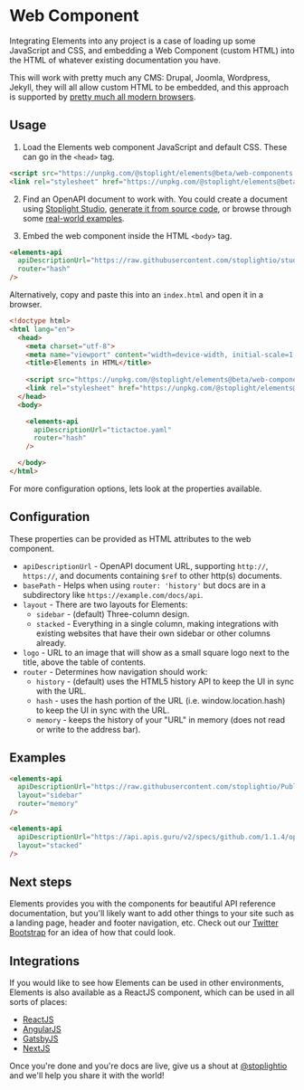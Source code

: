 # Web Component

Integrating Elements into any project is a case of loading up some JavaScript and CSS, and embedding a Web Component (custom HTML) into the HTML of whatever existing documentation you have. 

This will work with pretty much any CMS: Drupal, Joomla, Wordpress, Jekyll, they will all allow custom HTML to be embedded, and this approach is supported by [pretty much all modern browsers](https://caniuse.com/custom-elementsv1).

## Usage

1. Load the Elements web component JavaScript and default CSS. These can go in the `<head>` tag.
  
```html
<script src="https://unpkg.com/@stoplight/elements@beta/web-components.min.js"></script>
<link rel="stylesheet" href="https://unpkg.com/@stoplight/elements@beta/styles.min.css">  
```

2. Find an OpenAPI document to work with. You could create a document using [Stoplight Studio](https://stoplight.io/studio), [generate it from source code](https://stoplight.io/blog/generate-documentation-from-code/), or browse through some [real-world examples](https://apis.guru/browse-apis/).

3. Embed the web component inside the HTML `<body>` tag.

```html
<elements-api
  apiDescriptionUrl="https://raw.githubusercontent.com/stoplightio/studio-demo/master/reference/todos/todo.v1.yaml"
  router="hash"
/>
```

Alternatively, copy and paste this into an `index.html` and open it in a browser.

```html
<!doctype html>
<html lang="en">
  <head>
    <meta charset="utf-8">
    <meta name="viewport" content="width=device-width, initial-scale=1, shrink-to-fit=no">
    <title>Elements in HTML</title>
  
    <script src="https://unpkg.com/@stoplight/elements@beta/web-components.min.js"></script>
    <link rel="stylesheet" href="https://unpkg.com/@stoplight/elements@beta/styles.min.css">
  </head>
  <body>

    <elements-api
      apiDescriptionUrl="tictactoe.yaml"
      router="hash"
    />

  </body>
</html>
```

For more configuration options, lets look at the properties available.

## Configuration

These properties can be provided as HTML attributes to the web component.

- `apiDescriptionUrl` - OpenAPI document URL, supporting `http://`, `https://`, and documents containing `$ref` to other http(s) documents.
- `basePath` - Helps when using `router: 'history'` but docs are in a subdirectory like `https://example.com/docs/api`.
- `layout` - There are two layouts for Elements:
  - `sidebar` - (default) Three-column design.
  - `stacked` - Everything in a single column, making integrations with existing websites that have their own sidebar or other columns already.
- `logo` - URL to an image that will show as a small square logo next to the title, above the table of contents.
- `router` -  Determines how navigation should work:
  - `history` - (default) uses the HTML5 history API to keep the UI in sync with the URL.
  - `hash` - uses the hash portion of the URL (i.e. window.location.hash) to keep the UI in sync with the URL.
  - `memory` - keeps the history of your "URL" in memory (does not read or write to the address bar).

## Examples

<!-- title: Zoom API with a sidebar and memory router -->

```html
<elements-api
  apiDescriptionUrl="https://raw.githubusercontent.com/stoplightio/Public-APIs/master/reference/zoom/openapi.yaml"
  layout="sidebar"
  router="memory"
/>
```

<!-- title: GitHub API with a Stacked Layout -->

```html
<elements-api
  apiDescriptionUrl="https://api.apis.guru/v2/specs/github.com/1.1.4/openapi.yaml"
  layout="stacked"
/>
```

## Next steps

Elements provides you with the components for beautiful API reference documentation, but you'll likely want to add other things to your site such as a landing page, header and footer navigation, etc. Check out our [Twitter Bootstrap](../../../examples/bootstrap/index.html) for an idea of how that could look.

## Integrations 

If you would like to see how Elements can be used in other environments, Elements is also available as a ReactJS component, which can be used in all sorts of places:

- [ReactJS](../2-integrations/react.md)
- [AngularJS](../2-integrations/angular.md)
- [GatsbyJS](../2-integrations/gatsby.md)
- [NextJS](../2-integrations/next.md)

Once you're done and you're docs are live, give us a shout at [@stoplightio](https://twitter.com/stoplightio) and we'll help you share it with the world!
